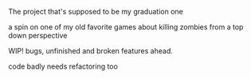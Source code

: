 The project that's supposed to be my graduation one

a spin on one of my old favorite games about killing zombies from a top down perspective

WIP! bugs, unfinished and broken features ahead.

code badly needs refactoring too